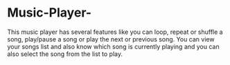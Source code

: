 # Music-Player-
This music player has several features like you can loop, repeat or shuffle a song, play/pause a song or play the next or previous song. You can view your songs list and also know which song is currently playing and you can also select the song from the list to play. 

